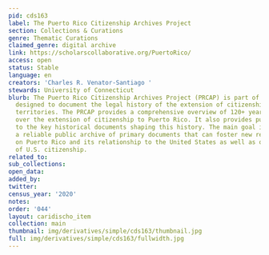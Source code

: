 ```yaml
---
pid: cds163
label: The Puerto Rico Citizenship Archives Project
section: Collections & Curations
genre: Thematic Curations
claimed_genre: digital archive
link: https://scholarscollaborative.org/PuertoRico/
access: open
status: Stable
language: en
creators: 'Charles R. Venator-Santiago '
stewards: University of Connecticut
blurb: The Puerto Rico Citizenship Archives Project (PRCAP) is part of a public repository
  designed to document the legal history of the extension of citizenship to the U.S.
  territories. The PRCAP provides a comprehensive overview of 120+ year story of debates
  over the extension of citizenship to Puerto Rico. It also provides public access
  to the key historical documents shaping this history. The main goal is to create
  a reliable public archive of primary documents that can foster new research projects
  on Puerto Rico and its relationship to the United States as well as on broader visions
  of U.S. citizenship.
related_to:
sub_collections:
open_data:
added_by:
twitter:
census_year: '2020'
notes:
order: '044'
layout: caridischo_item
collection: main
thumbnail: img/derivatives/simple/cds163/thumbnail.jpg
full: img/derivatives/simple/cds163/fullwidth.jpg
---
```

